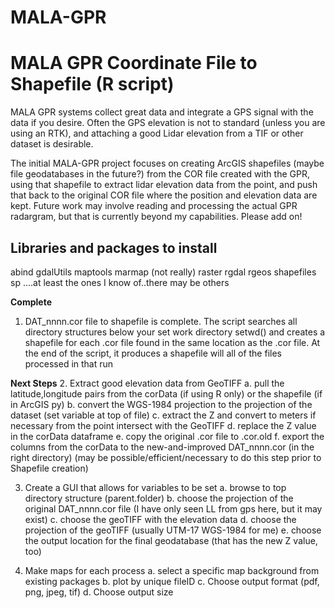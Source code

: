 # MALA-GPR
<H1>MALA GPR Coordinate File to Shapefile (R script)</H1>
MALA GPR systems collect great data and integrate a GPS signal with the data if you desire.  Often the GPS elevation is not to standard (unless you are using an RTK), and attaching a good Lidar elevation from a TIF or other dataset is desirable.  

The initial MALA-GPR project focuses on creating ArcGIS shapefiles (maybe file geodatabases in the future?) from the COR file created with the GPR, using that shapefile to extract lidar elevation data from the point, and push that back to the original COR file where the position and elevation data are kept.   Future work may involve reading and processing the actual GPR radargram, but that is currently beyond my capabilities.  Please add on!

<h2>Libraries and packages to install</h2>
      abind
      gdalUtils
      maptools
      marmap (not really)
      raster
      rgdal
      rgeos
      shapefiles
      sp
      ....at least the ones I know of..there may be others
      

<b>Complete</b>
1.  DAT_nnnn.cor file to shapefile is complete.
      The script searches all directory structures below your set work directory setwd() and creates a shapefile for each .cor file found in the same location as the .cor file.
      At the end of the script, it produces a shapefile will all of the files processed in that run

<b>Next Steps</b>
2. Extract good elevation data from GeoTIFF
    a.  pull the latitude,longitude pairs from the corData (if using R only) or the shapefile (if in ArcGIS py)
    b.  convert the WGS-1984 projection to the projection of the dataset (set variable at top of file)
    c.  extract the Z and convert to meters if necessary from the point intersect with the GeoTIFF
    d.  replace the Z value in the corData dataframe
    e.  copy the original .cor file to .cor.old
    f.  export the columns from the corData to the new-and-improved DAT_nnnn.cor (in the right directory)
    (may be possible/efficient/necessary to do this step prior to Shapefile creation)
    
3.  Create a GUI that allows for variables to be set
    a.  browse to top directory structure (parent.folder)
    b.  choose the projection of the original DAT_nnnn.cor file (I have only seen LL from gps here, but it may exist)
    c.  choose the geoTIFF with the elevation data
    d.  choose the projection of the geoTIFF (usually UTM-17 WGS-1984 for me)
    e.  choose the output location for the final geodatabase (that has the new Z value, too)
    
4.  Make maps for each process
    a.  select a specific map background from existing packages
    b.  plot by unique fileID
    c.  Choose output format (pdf, png, jpeg, tif)
    d.  Choose output size
    
    
